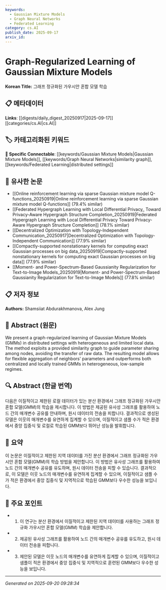 ```yaml
---
keywords:
  - Gaussian Mixture Models
  - Graph Neural Networks
  - Federated Learning
category: cs.AI
publish_date: 2025-09-17
arxiv_id:
---
```


<!-- KEYWORD_LINKING_METADATA:
{
  "processed_timestamp": "2025-09-22 22:54:10.313563",
  "vocabulary_version": "1.0",
  "selected_keywords": [
    "Gaussian Mixture Models",
    "Graph Neural Networks",
    "Federated Learning"
  ],
  "rejected_keywords": [
    "Graph-Regularized Learning"
  ],
  "similarity_scores": {
    "Gaussian Mixture Models": 0.8,
    "Graph Neural Networks": 0.77,
    "Federated Learning": 0.78
  },
  "extraction_method": "AI_prompt_based",
  "budget_applied": true
}
-->

# Graph-Regularized Learning of Gaussian Mixture Models

**Korean Title:** 그래프 정규화된 가우시안 혼합 모델 학습

## 📋 메타데이터

**Links**: [[digests/daily_digest_20250917|2025-09-17]]     [[categories/cs.AI|cs.AI]]

## 🏷️ 카테고리화된 키워드
**🔗 Specific Connectable**: [[keywords/Gaussian Mixture Models|Gaussian Mixture Models]], [[keywords/Graph Neural Networks|similarity graph]], [[keywords/Federated Learning|distributed settings]]

## 🔗 유사한 논문
- [[Online reinforcement learning via sparse Gaussian mixture model Q-functions_20250919|Online reinforcement learning via sparse Gaussian mixture model Q-functions]] (79.4% similar)
- [[Federated Hypergraph Learning with Local Differential Privacy_ Toward Privacy-Aware Hypergraph Structure Completion_20250919|Federated Hypergraph Learning with Local Differential Privacy Toward Privacy-Aware Hypergraph Structure Completion]] (78.1% similar)
- [[Decentralized Optimization with Topology-Independent Communication_20250917|Decentralized Optimization with Topology-Independent Communication]] (77.9% similar)
- [[Compactly-supported nonstationary kernels for computing exact Gaussian processes on big data_20250919|Compactly-supported nonstationary kernels for computing exact Gaussian processes on big data]] (77.9% similar)
- [[Moment- and Power-Spectrum-Based Gaussianity Regularization for Text-to-Image Models_20250919|Moment- and Power-Spectrum-Based Gaussianity Regularization for Text-to-Image Models]] (77.8% similar)

## 📋 저자 정보

**Authors:** Shamsiiat Abdurakhmanova, Alex Jung

## 📄 Abstract (원문)

We present a graph-regularized learning of Gaussian Mixture Models (GMMs) in
distributed settings with heterogeneous and limited local data. The method
exploits a provided similarity graph to guide parameter sharing among nodes,
avoiding the transfer of raw data. The resulting model allows for flexible
aggregation of neighbors' parameters and outperforms both centralized and
locally trained GMMs in heterogeneous, low-sample regimes.

## 🔍 Abstract (한글 번역)

다음은 이질적이고 제한된 로컬 데이터가 있는 분산 환경에서 그래프 정규화된 가우시안 혼합 모델(GMM)의 학습을 제시합니다. 이 방법은 제공된 유사성 그래프를 활용하여 노드 간의 매개변수 공유를 안내하며, 원시 데이터의 전송을 피합니다. 결과적으로 생성된 모델은 이웃의 매개변수를 유연하게 집계할 수 있으며, 이질적이고 샘플 수가 적은 환경에서 중앙 집중식 및 로컬로 학습된 GMM보다 뛰어난 성능을 발휘합니다.

## 📝 요약

이 논문은 이질적이고 제한된 지역 데이터를 가진 분산 환경에서 그래프 정규화된 가우시안 혼합 모델(GMM)의 학습 방법을 제안합니다. 이 방법은 유사성 그래프를 활용하여 노드 간의 매개변수 공유를 유도하며, 원시 데이터 전송을 피할 수 있습니다. 결과적으로, 이 모델은 이웃 노드의 매개변수를 유연하게 집계할 수 있으며, 이질적이고 샘플 수가 적은 환경에서 중앙 집중식 및 지역적으로 학습된 GMM보다 우수한 성능을 보입니다.

## 🎯 주요 포인트

- 1. 이 연구는 분산 환경에서 이질적이고 제한된 지역 데이터를 사용하는 그래프 정규화 가우시안 혼합 모델(GMM) 학습을 제안합니다.

- 2. 제공된 유사성 그래프를 활용하여 노드 간의 매개변수 공유를 유도하고, 원시 데이터 전송을 피합니다.

- 3. 제안된 모델은 이웃 노드의 매개변수를 유연하게 집계할 수 있으며, 이질적이고 샘플이 적은 환경에서 중앙 집중식 및 지역적으로 훈련된 GMM보다 우수한 성능을 보입니다.

---

*Generated on 2025-09-20 09:28:34*